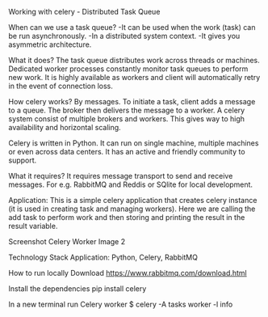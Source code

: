Working with celery - Distributed Task Queue

When can we use a task queue?
-It can be used when the work (task) can be run asynchronously.
-In a distributed system context.
-It gives you asymmetric architecture.

What it does?
The task queue distributes work across threads or machines.
Dedicated worker processes constantly monitor task queues to perform new work.
It is highly available as workers and client will automatically retry in the event of connection loss.

How celery works?
By messages. To initiate a task, client adds a message to a queue. The broker then delivers the message to a worker.
A celery system consist of multiple brokers and workers. This gives way to high availability and horizontal scaling.

Celery is written in Python.
It can run on single machine, multiple machines or even across data centers. It has an active and friendly community to support.

What it requires?
It requires message transport to send and receive messages. For e.g. RabbitMQ and Reddis or SQlite for local development.

Application:
This is a simple celery application that creates celery instance (it is used in creating task and managing workers). Here we are calling the add task to perform work and then storing and printing the result in the result variable.

Screenshot
Celery Worker
Image 2

Technology Stack
Application: Python, Celery, RabbitMQ

How to run locally
Download https://www.rabbitmq.com/download.html

Install the dependencies
pip install celery

In a new terminal run Celery worker
$ celery -A tasks worker -l info
